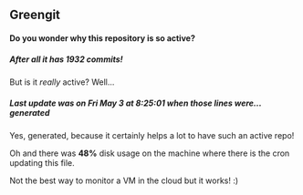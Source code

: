 ## Greengit

#### Do you wonder why this repository is so active?

##### After all it has 1932 commits!

But is it *really* active? Well...

##### Last update was on Fri May 3 at 8:25:01 when those lines were... generated

Yes, generated, because it certainly helps a lot to have such an active repo!

Oh and there was **48%** disk usage on the machine
where there is the cron updating this file.

Not the best way to monitor a VM in the cloud but it works! :)
